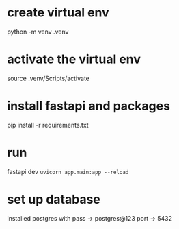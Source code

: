 # create virtual env
python -m venv .venv

# activate the virtual env
source .venv/Scripts/activate

# install fastapi and packages
pip install -r requirements.txt

# run
fastapi dev 
`uvicorn app.main:app --reload`

# set up database
installed postgres
with 
pass -> postgres@123
port -> 5432
